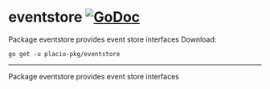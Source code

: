 # eventstore [![GoDoc](https://godoc.org/placio-pkg/eventstore?status.svg)](https://godoc.org/placio-pkg/eventstore)

Package eventstore provides event store interfaces
Download:

```shell
go get -u placio-pkg/eventstore
```

---

Package eventstore provides event store interfaces
